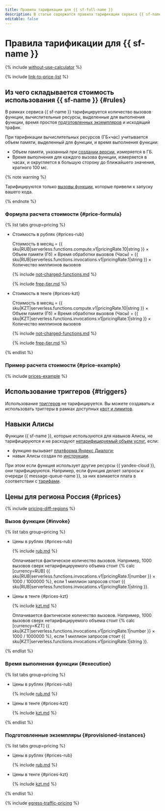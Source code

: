 ```yaml
---
title: Правила тарификации для {{ sf-full-name }}
description: В статье содержатся правила тарификации сервиса {{ sf-name }}.
editable: false
---
```


# Правила тарификации для {{ sf-name }}



{% include [without-use-calculator](../_includes/pricing/without-use-calculator.md) %}

{% include [link-to-price-list](../_includes/pricing/link-to-price-list.md) %}

## Из чего складывается стоимость использования {{ sf-name }} {#rules}

В рамках сервиса {{ sf-name }} тарифицируется количество вызовов функции, вычислительные ресурсы, выделенные для выполнения функции, время простоя [подготовленных экземпляров](concepts/function.md#provisioned-instances) и исходящий трафик.

При тарификации вычислительных ресурсов (ГБ×час) учитывается объем памяти, выделенный для функции, и время выполнения функции:
* Объем памяти, указанный при [создании версии](operations/function/version-manage.md), измеряется в ГБ.
* Время выполнения для каждого вызова функции, измеряется в часах, и округляется в большую сторону до ближайшего значения, кратного 100 мс.

{% note warning %}

Тарифицируются только [вызовы функции](concepts/function-invoke.md), которые привели к запуску вашего кода.

{% endnote %}

### Формула расчета стоимости {#price-formula}


{% list tabs group=pricing %}

- Стоимость в рублях {#prices-rub}

  Стоимость в месяц = {{ sku|RUB|serverless.functions.compute.v1|pricingRate.10|string }} × Объем памяти (Гб) × Время обработки вызовов (Часы) + {{ sku|RUB|serverless.functions.invocations.v1|pricingRate.1|string }} × Количество миллионов вызовов

  {% include [not-charged-functions.md](../_includes/pricing/price-formula/not-charged-functions.md) %}

  {% include [free-tier.md](../_includes/pricing/price-formula/free-tier.md) %}

- Стоимость в тенге {#prices-kzt}

  Стоимость в месяц = {{ sku|KZT|serverless.functions.compute.v1|pricingRate.10|string }} × Объем памяти (Гб) × Время обработки вызовов (Часы) + {{ sku|KZT|serverless.functions.invocations.v1|pricingRate.1|string }} × Количество миллионов вызовов

  {% include [not-charged-functions.md](../_includes/pricing/price-formula/not-charged-functions.md) %}

  {% include [free-tier.md](../_includes/pricing/price-formula/free-tier.md) %}

{% endlist %}



### Пример расчета стоимости {#price-example}

{% include [prices-example](../_includes/functions/prices-example.md) %}

## Использование триггеров {#triggers}

Использование [триггеров](concepts/trigger/index.md) не тарифицируется. Вы можете создавать и использовать триггеры в рамках доступных [квот и лимитов](concepts/limits.md).

## Навыки Алисы

Функции {{ sf-name }}, которые используются для навыков Алисы, не тарифицируются и не расходуют [нетарифицируемый объем услуг](../billing/concepts/serverless-free-tier.md#sf), если:
* функцию вызывает [платформа Яндекс Диалоги](https://yandex.ru/dev/dialogs/);
* навык Алисы создан по [инструкции](https://yandex.ru/dev/dialogs/alice/doc/deploy-ycloud-function.html#deploy-ycloud-function__register).

При этом если функция использует другие ресурсы {{ yandex-cloud }}, они тарифицируются. Например, если функция делает запросы к очереди {{ message-queue-name }}, за них взимается плата в соответствии с [тарифами](../message-queue/pricing.md#requests-to-queues).

## Цены для региона Россия {#prices}

{% include [pricing-diff-regions](../_includes/pricing-diff-regions.md) %}

### Вызов функции {#invoke}


{% list tabs group=pricing %}

- Цены в рублях {#prices-rub}

  {% include [rub.md](../_pricing/functions/rub-invocations.md) %}

  Оплачивается фактическое количество вызовов. Например, 1000 вызовов сверх нетарифицируемого объема стоит {% calc [currency=RUB] {{ sku|RUB|serverless.functions.invocations.v1|pricingRate.1|number }} × 1000 / 1000000 %}, если 1 миллион запросов стоит {{ sku|RUB|serverless.functions.invocations.v1|pricingRate.1|string }}.

- Цены в тенге {#prices-kzt}

  {% include [kzt.md](../_pricing/functions/kzt-invocations.md) %}

  Оплачивается фактическое количество вызовов. Например, 1000 вызовов сверх нетарифицируемого объема стоит {% calc [currency=KZT] {{ sku|KZT|serverless.functions.invocations.v1|pricingRate.1|number }} × 1000 / 1000000 %}, если 1 миллион запросов стоит {{ sku|KZT|serverless.functions.invocations.v1|pricingRate.1|string }}.

{% endlist %}



### Время выполнения функции {#execution}


{% list tabs group=pricing %}

- Цены в рублях {#prices-rub}

  {% include [rub.md](../_pricing/functions/rub-compute.md) %}

- Цены в тенге {#prices-kzt}

  {% include [kzt.md](../_pricing/functions/kzt-compute.md) %}

{% endlist %}



### Подготовленные экземпляры {#provisioned-instances}


{% list tabs group=pricing %}

- Цены в рублях {#prices-rub}

  {% include [rub.md](../_pricing/functions/rub-compute-provisioned-instances.md) %}

- Цены в тенге {#prices-kzt}

  {% include [kzt.md](../_pricing/functions/kzt-compute-provisioned-instances.md) %}

{% endlist %}



{% include [egress-traffic-pricing](../_includes/egress-traffic-pricing.md) %}

